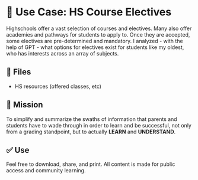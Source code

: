# 📘 Use Case: HS Course Electives

Highschools offer a vast selection of courses and electives. Many also offer academies and pathways for students to apply to. Once they are accepted, some electives are pre-determined and mandatory. 
I analyzed - with the help of GPT - what options for electives exist for students like my oldest, who has interests across an array of subjects.

## 📂 Files

- HS resources (offered classes, etc)

## 📎 Mission
To simplify and summarize the swaths of information that parents and students have to wade through in order to learn and be successful, not only from a grading standpoint, but to actually **LEARN** and **UNDERSTAND**.

## ✅ Use
Feel free to download, share, and print. All content is made for public access and community learning.
